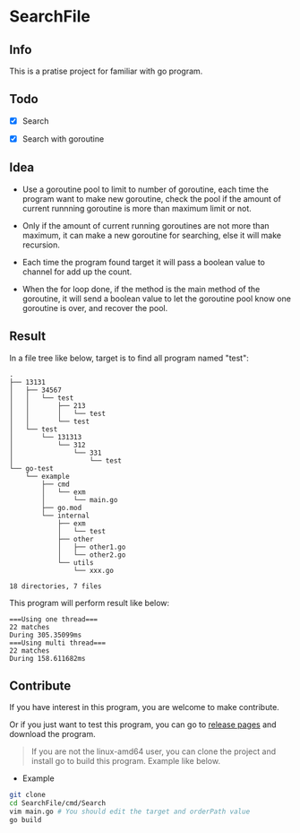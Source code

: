 # SearchFile 

## Info

This is a pratise project for familiar with go program.

## Todo

- [x] Search

- [x] Search with goroutine

## Idea

- Use a goroutine pool to limit to number of goroutine, each time the program want to make new goroutine, check the pool if the amount of current runnning goroutine is more than maximum limit or not. 

- Only if the amount of current running goroutines are not more than maximum, it can make a new goroutine for searching, else it will make recursion.

- Each time the program found target it will pass a boolean value to channel for add up the count.

- When the for loop done, if the method is the main method of the goroutine, it will send a boolean value to let the goroutine pool know one goroutine is over, and recover the pool.

## Result

In a file tree like below, target is to find all program named "test":

```text
.
├── 13131
│   ├── 34567
│   │   └── test
│   │       ├── 213
│   │       │   └── test
│   │       └── test
│   └── test
│       └── 131313
│           └── 312
│               └── 331
│                   └── test
└── go-test
    └── example
        ├── cmd
        │   └── exm
        │       └── main.go
        ├── go.mod
        └── internal
            ├── exm
            │   └── test
            ├── other
            │   ├── other1.go
            │   └── other2.go
            └── utils
                └── xxx.go

18 directories, 7 files
```

This program will perform result like below:

```text
===Using one thread===
22 matches
During 305.35099ms
===Using multi thread===
22 matches
During 158.611682ms
```

## Contribute

If you have interest in this program, you are welcome to make contribute.

Or if you just want to test this program, you can go to [release pages](https://github.com/Avimitin/GoSearchFile/releases) and download the program.

> If you are not the linux-amd64 user, you can clone the project and install go to build this program. Example like below.

- Example

```bash
git clone 
cd SearchFile/cmd/Search
vim main.go # You should edit the target and orderPath value
go build
```
